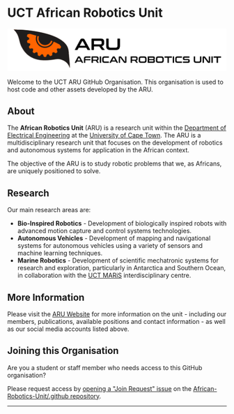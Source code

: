 # UCT African Robotics Unit

![ARU Logo Wide](./aru-logo-wide.png)

Welcome to the UCT ARU GitHub Organisation. This organisation is used to host code and other assets developed by the ARU.

## About

The **African Robotics Unit** (ARU) is a research unit within the [Department of Electrical Engineering](http://www.ee.uct.ac.za/) at the [University of Cape Town](http://www.uct.ac.za/). The ARU is a multidisciplinary research unit that focuses on the development of robotics and autonomous systems for application in the African context.

The objective of the ARU is to study robotic problems that we, as Africans, are uniquely positioned to solve.

## Research

Our main research areas are:

- **Bio-Inspired Robotics** - Development of biologically inspired robots with advanced motion capture and control systems technologies.
- **Autonomous Vehicles** - Development of mapping and navigational systems for autonomous vehicles using a variety of sensors and machine learning techniques.
- **Marine Robotics** - Development of scientific mechatronic systems for research and exploration, particularly in Antarctica and Southern Ocean, in collaboration with the [UCT MARiS](https://maris.uct.ac.za) interdisciplinary centre.

## More Information

Please visit the [ARU Website](https://www.africanroboticsunit.com) for more information on the unit - including our members, publications, available positions and contact information - as well as our social media accounts listed above.

## Joining this Organisation

Are you a student or staff member who needs access to this GitHub organisation?

Please request access by [opening a "Join Request" issue](https://github.com/African-Robotics-Unit/.github/issues/new/choose) on the [African-Robotics-Unit/.github repository](https://github.com/African-Robotics-Unit/.github).

___
